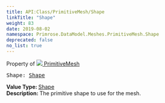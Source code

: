 ```yaml
---
title: API:Class/PrimitiveMesh/Shape
linkTitle: "Shape"
weight: 83
date: 2019-08-02
namespace: Primrose.DataModel.Meshes.PrimitiveMesh.Shape
deprecated: false
no_list: true
---
```

Property of <a href="/docs/api-reference/Class/PrimitiveMesh"><img src="/icons/silk/mesh.png"/>&nbsp;PrimitiveMesh</a>
<pre class="method-declaration">
Shape: <a class="type" href="/docs/api-reference/Enum/Shape">Shape</a></pre>
<b>Value Type: </b>
<a class="type" href="/docs/api-reference/Enum/Shape">Shape</a>
<br/>
<b>Description: </b>
The primitive shape to use for the mesh.

